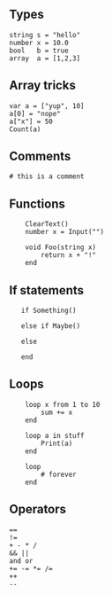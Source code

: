 ## Types
```
string s = "hello"
number x = 10.0
bool   b = true
array  a = [1,2,3]
```

## Array tricks
```
var a = ["yup", 10]
a[0] = "nope"
a["x"] = 50
Count(a)
```

## Comments
```
# this is a comment
```

## Functions
```
    ClearText()
    number x = Input("")

    void Foo(string x)
        return x + "!"
    end
```

## If statements
```
   if Something()

   else if Maybe()

   else

   end
```

## Loops
```
    loop x from 1 to 10
        sum += x
    end

    loop a in stuff
        Print(a)
    end

    loop
        # forever
    end
```

## Operators
```
==
!=
+ - * /
&& ||
and or
+= -= *= /=
++
--
```
